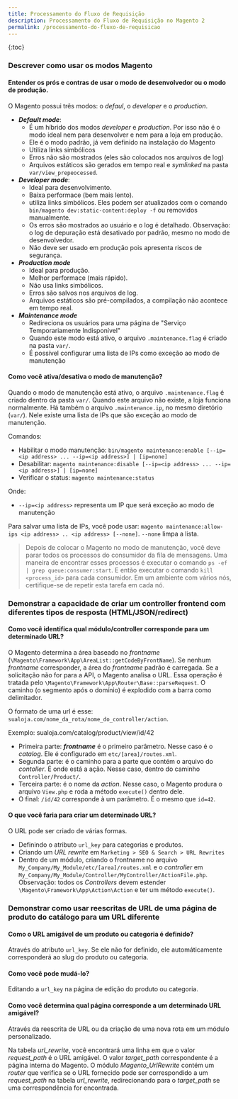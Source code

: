 ```yaml
---
title: Processamento do Fluxo de Requisição
description: Processamento do Fluxo de Requisição no Magento 2
permalink: /processamento-do-fluxo-de-requisicao
---
```


{:toc}

### Descrever como usar os modos Magento

#### Entender os prós e contras de usar o modo de desenvolvedor ou o modo de produção. 

O Magento possui três modos: o _defaul_, o _developer_ e o _production_.

- **_Default mode_**: 
  - É um híbrido dos modos _developer_ e _production_. Por isso não é o modo ideal nem para desenvolver e nem para a loja em produção.
  - Ele é o modo padrão, já vem definido na instalação do Magento
  - Utiliza links simbólicos
  - Erros não são mostrados (eles são colocados nos arquivos de log)
  - Arquivos estáticos são gerados em tempo real e _symlinked_ na pasta `var/view_prepeocessed`.
- **_Developer mode_**:
  - Ideal para desenvolvimento.
  - Baixa performace (bem mais lento).
  - utiliza links simbólicos. Eles podem ser atualizados com o comando `bin/magento dev:static-content:deploy -f` ou removidos manualmente.
  - Os erros são mostrados ao usuário e o log é detalhado. Observação: o log de depuração está desativado por padrão, mesmo no modo de desenvolvedor.
  - Não deve ser usado em produção pois apresenta riscos de segurança.
- **_Production mode_**
  - Ideal para produção.
  - Melhor performace (mais rápido).
  - Não usa links simbólicos.
  - Erros são salvos nos arquivos de log.
  - Arquivos estáticos são pré-compilados, a compilação não acontece em tempo real.
- **_Maintenance mode_**
  - Redireciona os usuários para uma página de "Serviço Temporariamente Indisponível"
  - Quando este modo está ativo, o arquivo `.maintenance.flag` é criado na pasta `var/`.
  - É possível configurar uma lista de IPs como exceção ao modo de manutenção

#### Como você ativa/desativa o modo de manutenção?

Quando o modo de manutenção está ativo, o arquivo `.maintenance.flag` é criado dentro da pasta `var/`. Quando este arquivo não existe, a loja funciona normalmente.
Há também o arquivo `.maintenance.ip`, no mesmo diretório (`var/`). Nele existe uma lista de IPs que são exceção ao modo de manutenção.

Comandos:
- Habilitar o modo manutenção: `bin/magento maintenance:enable [--ip=<ip address> ... --ip=<ip address>] | [ip=none]` 
- Desabilitar: `magento maintenance:disable [--ip=<ip address> ... --ip=<ip address>] | [ip=none]`
- Verificar o status: `magento maintenance:status`

Onde:
- `--ip=<ip address>` representa um IP que será exceção ao modo de manutenção

Para salvar uma lista de IPs, você pode usar: `magento maintenance:allow-ips <ip address> .. <ip address> [--none]`. `--none` limpa a lista.

> Depois de colocar o Magento no modo de manutenção, você deve parar todos os processos do consumidor da fila de mensagens.
> Uma maneira de encontrar esses processos é executar o comando `ps -ef | grep queue:consumer:start`. E então executar o comando `kill <process_id>` para cada consumidor. Em um ambiente com vários nós, certifique-se de repetir esta tarefa em cada nó.


### Demonstrar a capacidade de criar um controller frontend com diferentes tipos de resposta (HTML/JSON/redirect)

#### Como você identifica qual módulo/controller corresponde para um determinado URL? 

O Magento determina a área baseado no _frontname_ (`\Magento\Framework\App\AreaList::getCodeByFrontName`). Se nenhum _frontname_ corresponder, a área do _frontname_ padrão é carregada.
Se a solicitação não for para a API, o Magento analisa o URL. Essa operação é tratada pelo `\Magento\Framework\App\Router\Base::parseRequest`. O caminho (o segmento após o domínio) é explodido com a barra como delimitador.

O formato de uma url é esse: `sualoja.com/nome_da_rota/nome_do_controller/action`.

Exemplo: sualoja.com/catalog/product/view/id/42
- Primeira parte: **_frontname_** é o primeiro parâmetro. Nesse caso é o _catalog_. Ele é configurado em `etc/[area]/routes.xml`. 
- Segunda parte: é o caminho para a parte que contém o arquivo do _contoller_. É onde está a ação. Nesse caso, dentro do caminho `Controller/Product/`.
- Terceira parte: é o nome da _action_. Nesse caso, o Magento produra o arquivo `View.php` e roda a método `execute()` dentro dele.
- O final: `/id/42` corresponde à um parâmetro. É o mesmo que `id=42`.


#### O que você faria para criar um determinado URL?
O URL pode ser criado de várias formas.
- Definindo o atributo `url_key` para categorias e produtos.
- Criando um _URL rewrite_ em `Marketing > SEO & Search > URL Rewrites`
- Dentro de um módulo, criando o frontname no arquivo `My_Company/My_Module/etc/[area]/routes.xml` e o _controller_ em `My_Company/My_Module/Controller/MyController/ActionFile.php`. Observação: todos os _Controllers_ devem estender `\Magento\Framework\App\Action\Action` e ter um método `execute()`.


### Demonstrar como usar reescritas de URL de uma página de produto do catálogo para um URL diferente

#### Como o URL amigável de um produto ou categoria é definido? 

Através do atributo `url_key`. Se ele não for definido, ele automáticamente corresponderá ao slug do produto ou categoria.

#### Como você pode mudá-lo? 

Editando a `url_key` na página de edição do produto ou categoria.

#### Como você determina qual página corresponde a um determinado URL amigável?

Através da reescrita de URL ou da criação de uma nova rota em um módulo personalizado.

Na tabela _url_rewrite_, você encontrará uma linha em que o valor _request_path_ é o URL amigável. O valor _target_path_ correspondente é a página interna do Magento. O módulo _Magento_UrlRewrite_ contém um _router_ que verifica se o URL fornecido pode ser correspondido a um _request_path_ na tabela _url_rewrite_, redirecionando para o _target_path_ se uma correspondência for encontrada.

